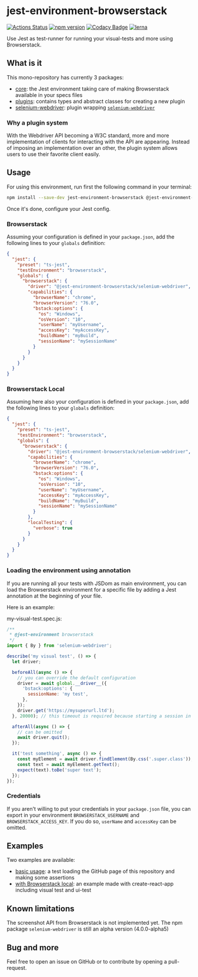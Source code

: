 # jest-environment-browserstack

[![Actions Status](https://github.com/taktakpeops/jest-environment-browserstack/workflows/Node%20CI/badge.svg)](https://github.com/taktakpeops/jest-environment-browserstack/actions) [![npm version](http://img.shields.io/npm/v/jest-environment-browserstack.svg?style=flat)](https://npmjs.org/package/jest-environment-browserstack 'View this project on npm') [![Codacy Badge](https://api.codacy.com/project/badge/Grade/7b1839cead7743a69be711dd6c1c022c)](https://www.codacy.com/manual/taktakpeops/jest-environment-browserstack?utm_source=github.com&utm_medium=referral&utm_content=taktakpeops/jest-environment-browserstack&utm_campaign=Badge_Grade) [![lerna](https://img.shields.io/badge/maintained%20with-lerna-cc00ff.svg)](https://lerna.js.org/)

Use Jest as test-runner for running your visual-tests and more using Browserstack.

## What is it

This mono-repository has currently 3 packages:
  - [core](https://github.com/taktakpeops/jest-environment-browserstack/tree/master/packages/core): the Jest environment taking care of making Browserstack available in your specs files
  - [plugins](https://github.com/taktakpeops/jest-environment-browserstack/tree/master/packages/plugins): contains types and abstract classes for creating a new plugin
  - [selenium-webdriver](https://github.com/taktakpeops/jest-environment-browserstack/tree/master/packages/selenium-webdriver): plugin wrapping [`selenium-webdriver`](https://www.npmjs.com/package/selenium-webdriver)

### Why a plugin system

With the Webdriver API becoming a W3C standard, more and more implementation of clients for interacting with the API are appearing. Instead of imposing an implementation over an other, the plugin system allows users to use their favorite client easily.

## Usage

For using this environment, run first the following command in your terminal:

```bash
npm install --save-dev jest-environment-browserstack @jest-environment-browserstack/selenium-webdriver
```

Once it's done, configure your Jest config.

### Browserstack

Assuming your configuration is defined in your `package.json`, add the following lines to your `globals` definition:

```json
{
  "jest": {
    "preset": "ts-jest",
    "testEnvironment": "browserstack",
    "globals": {
      "browserstack": {
        "driver": "@jest-environment-browserstack/selenium-webdriver",
        "capabilities": {
          "browserName": "chrome",
          "browserVersion": "76.0",
          "bstack:options": {
            "os": "Windows",
            "osVersion": "10",
            "userName": "myUsername",
            "accessKey": "myAccessKey",
            "buildName": "myBuild",
            "sessionName": "mySessionName"
          }
        }
      }
    }
  }
}
```

### Browserstack Local

Assuming here also your configuration is defined in your `package.json`, add the following lines to your `globals` definition:

```json
{
  "jest": {
    "preset": "ts-jest",
    "testEnvironment": "browserstack",
    "globals": {
      "browserstack": {
        "driver": "@jest-environment-browserstack/selenium-webdriver",
        "capabilities": {
          "browserName": "chrome",
          "browserVersion": "76.0",
          "bstack:options": {
            "os": "Windows",
            "osVersion": "10",
            "userName": "myUsername",
            "accessKey": "myAccessKey",
            "buildName": "myBuild",
            "sessionName": "mySessionName"
          }
        },
        "localTesting": {
          "verbose": true
        }
      }
    }
  }
}
```

### Loading the environment using annotation

If you are running all your tests with JSDom as main environment, you can load the Browserstack environment for a specific file by adding a Jest annotation at the beginning of your file.

Here is an example:

my-visual-test.spec.js:

```javascript
/**
 * @jest-environment browserstack
 */
import { By } from 'selenium-webdriver';

describe('my visual test', () => {
  let driver;

  beforeAll(async () => {
    // you can override the default configuration
    driver = await global.__driver__({
      'bstack:options': {
        sessionName: 'my test',
      },
    });
    driver.get('https://mysuperurl.ltd');
  }, 20000); // this timeout is required because starting a session in Browserstack can take ages

  afterAll(async () => {
    // can be omitted
    await driver.quit();
  });

  it('test something', async () => {
    const myElement = await driver.findElement(By.css('.super.class'));
    const text = await myElement.getText();
    expect(text).toBe('super text');
  });
});
```

### Credentials

If you aren't willing to put your credentials in your `package.json` file, you can export in your environment `BROWSERSTACK_USERNAME` and `BROWSERSTACK_ACCESS_KEY`. If you do so, `userName` and `accessKey` can be omitted.

## Examples

Two examples are available:
  - [basic usage](https://github.com/taktakpeops/jest-environment-browserstack/tree/master/examples/basic-usage): a test loading the GitHub page of this repository and making some assertions
  - [with Browserstack local](https://github.com/taktakpeops/jest-environment-browserstack/tree/master/examples/with-bs-local): an example made with create-react-app including visual test and ui-test

## Known limitations

The screenshot API from Browserstack is not implemented yet.
The npm package `selenium-webdriver` is still an alpha version (4.0.0-alpha5)

## Bug and more

Feel free to open an issue on GitHub or to contribute by opening a pull-request.
